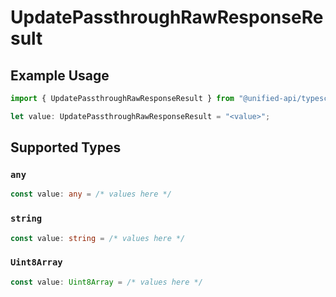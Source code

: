 # UpdatePassthroughRawResponseResult

## Example Usage

```typescript
import { UpdatePassthroughRawResponseResult } from "@unified-api/typescript-sdk/sdk/models/operations";

let value: UpdatePassthroughRawResponseResult = "<value>";
```

## Supported Types

### `any`

```typescript
const value: any = /* values here */
```

### `string`

```typescript
const value: string = /* values here */
```

### `Uint8Array`

```typescript
const value: Uint8Array = /* values here */
```

